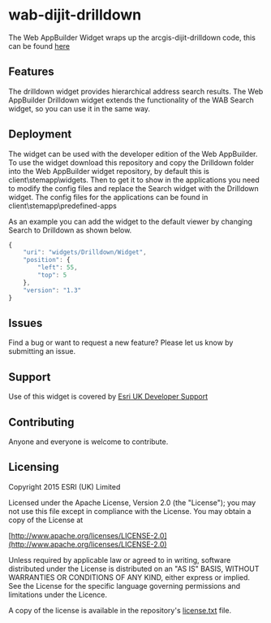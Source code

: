 wab-dijit-drilldown
====================
The Web AppBuilder Widget wraps up the arcgis-dijit-drilldown code, this can be found [here](https://github.com/EsriUK/arcgis-dijit-drilldown)

## Features
The drilldown widget provides hierarchical address search results.
The Web AppBuilder Drilldown widget extends the functionality of the WAB Search widget, so you can use it in the same way. 

## Deployment
The widget can be used with the developer edition of the Web AppBuilder.
To use the widget download this repository and copy the Drilldown folder into the Web AppBuilder widget repository, by default this is client\stemapp\widgets. 
Then to get it to show in the applications you need to modify the config files and replace the Search widget with the Drilldown widget. The config files for the applications can be
found in client\stemapp\predefined-apps

As an example you can add the widget to the default viewer by changing Search to Drilldown as shown below.
```javascript
{
	"uri": "widgets/Drilldown/Widget",
    "position": {
		"left": 55,
		"top": 5
	},
	"version": "1.3"
}
```

## Issues

Find a bug or want to request a new feature?  Please let us know by submitting an issue.

## Support

Use of this widget is covered by [Esri UK Developer Support](http://www.esriuk.com/support/support-services)

## Contributing

Anyone and everyone is welcome to contribute.

## Licensing

Copyright 2015 ESRI (UK) Limited

Licensed under the Apache License, Version 2.0 (the "License"); you may not use this file except in compliance with the License. You may obtain a copy of the License at

[http://www.apache.org/licenses/LICENSE-2.0](http://www.apache.org/licenses/LICENSE-2.0)

Unless required by applicable law or agreed to in writing, software distributed under the License is distributed on an "AS IS" BASIS, WITHOUT WARRANTIES OR CONDITIONS OF ANY KIND, either express or implied. See the License for the specific language governing permissions and limitations under the Licence.

A copy of the license is available in the repository's [license.txt](license.txt) file.